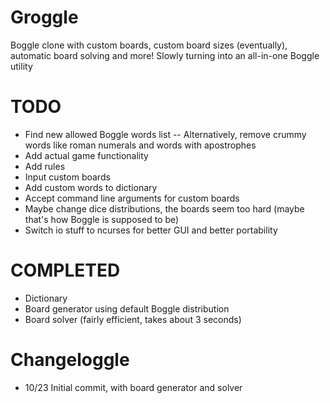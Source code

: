 # Groggle
Boggle clone with custom boards, custom board sizes (eventually), automatic board solving and more!
Slowly turning into an all-in-one Boggle utility

# TODO
- Find new allowed Boggle words list
-- Alternatively, remove crummy words like roman numerals and words with apostrophes
- Add actual game functionality
- Add rules
- Input custom boards
- Add custom words to dictionary
- Accept command line arguments for custom boards
- Maybe change dice distributions, the boards seem too hard (maybe that's how Boggle is supposed to be)
- Switch io stuff to ncurses for better GUI and better portability

# COMPLETED
- Dictionary
- Board generator using default Boggle distribution
- Board solver (fairly efficient, takes about 3 seconds)

# Changeloggle
- 10/23 Initial commit, with board generator and solver
